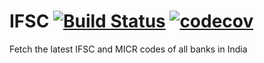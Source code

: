 # IFSC [![Build Status](https://travis-ci.org/leftshifters/ifsc.svg?branch=master)](https://travis-ci.org/leftshifters/ifsc) [![codecov](https://codecov.io/gh/leftshifters/ifsc/branch/master/graph/badge.svg)](https://codecov.io/gh/leftshifters/ifsc)


Fetch the latest IFSC and MICR codes of all banks in India
